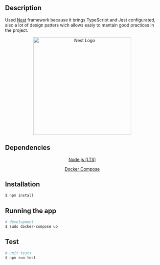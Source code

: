 ## Description
Used [Nest](https://github.com/nestjs/nest) framework because it brings TypeScript and Jest configurated, also a lot of design patters wich allows easly to mantain good practices in the project.
<p align="center">
  <a href="http://nestjs.com/" target="_blank"><img src="https://nestjs.com/img/logo_text.svg" width="320" alt="Nest Logo" /></a>
</p>

## Dependencies
  <p align="center"><a href="http://nodejs.org" target="_blank">Node.js (LTS)</a></p>
    <p align="center">
  <p align="center"><a href="https://docs.docker.com/compose/install/" target="_blank">Docker Compose</a></p>
    <p align="center">

## Installation

```bash
$ npm install
```

## Running the app

```bash
# development
$ sudo docker-compose up
```

## Test

```bash
# unit tests
$ npm run test

```
